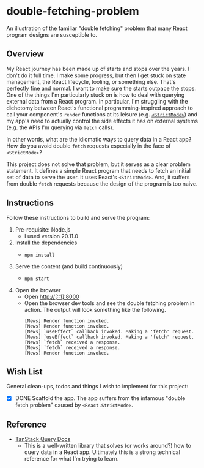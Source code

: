 # double-fetching-problem

An illustration of the familiar "double fetching" problem that many React program designs are susceptible to.


## Overview

My React journey has been made up of starts and stops over the years. I don't do it full time. I make some progress,
but then I get stuck on state management, the React lifecycle, tooling, or something else. That's perfectly fine and
normal. I want to make sure the starts outpace the stops. One of the things I'm particularly stuck on is how to deal with
querying external data from a React program. In particular, I'm struggling with the dichotomy between React's
functional programming-inspired approach to call your component's `render` functions at its leisure (e.g. [`<StrictMode>`](https://react.dev/reference/react/StrictMode))
and my app's need to actually control the side effects it has on external systems (e.g. the APIs I'm querying via `fetch`
calls).

In other words, what are the idiomatic ways to query data in a React app? How do you avoid double `fetch` requests
especially in the face of `<StrictMode>`?

This project does not solve that problem, but it serves as a clear problem statement. It defines a simple React program
that needs to fetch an initial set of data to serve the user. It uses React's `<StrictMode>`. And, it suffers from
double `fetch` requests because the design of the program is too naive.


## Instructions

Follow these instructions to build and serve the program:

1. Pre-requisite: Node.js
   * I used version 20.11.0
2. Install the dependencies
    * ```shell
      npm install
      ```
3. Serve the content (and build continuously)
    * ```shell
      npm start
      ```
4. Open the browser
    * Open <http://[::1]:8000>
    * Open the browser dev tools and see the double fetching problem in action. The output will look something like the
      following.
      ```text
      [News] Render function invoked.
      [News] Render function invoked.
      [News] `useEffect` callback invoked. Making a 'fetch' request.
      [News] `useEffect` callback invoked. Making a 'fetch' request.
      [News] `fetch` received a response.
      [News] `fetch` received a response.
      [News] Render function invoked.
      ```


## Wish List

General clean-ups, todos and things I wish to implement for this project:

* [x] DONE Scaffold the app. The app suffers from the infamous "double fetch problem" caused by `<React.StrictMode>`.


## Reference

* [TanStack Query Docs](https://tanstack.com/query/latest/docs/react/overview)
  * This is a well-written library that solves (or works around?) how to query data in a React app. Ultimately this is
    a strong technical reference for what I'm trying to learn.
